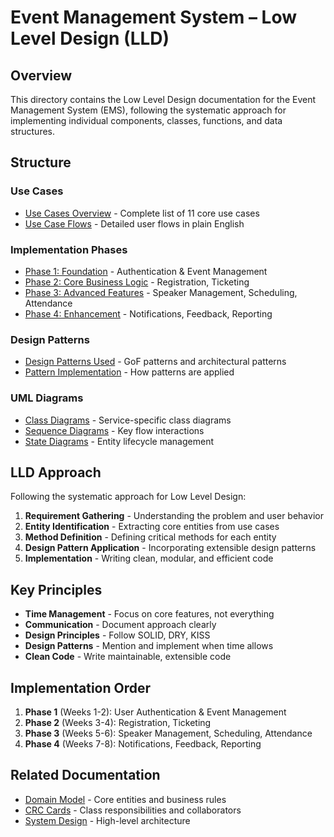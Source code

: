# Event Management System – Low Level Design (LLD)

## Overview

This directory contains the Low Level Design documentation for the Event Management System (EMS), following the systematic approach for implementing individual components, classes, functions, and data structures.

## Structure

### Use Cases
- [Use Cases Overview](./use-cases/use-cases-overview.md) - Complete list of 11 core use cases
- [Use Case Flows](./use-cases/use-case-flows.md) - Detailed user flows in plain English

### Implementation Phases
- [Phase 1: Foundation](./phases/phase1-foundation.md) - Authentication & Event Management
- [Phase 2: Core Business Logic](./phases/phase2-core-business.md) - Registration, Ticketing
- [Phase 3: Advanced Features](./phases/phase3-advanced-features.md) - Speaker Management, Scheduling, Attendance
- [Phase 4: Enhancement](./phases/phase4-enhancement.md) - Notifications, Feedback, Reporting

### Design Patterns
- [Design Patterns Used](./design-patterns/patterns-used.md) - GoF patterns and architectural patterns
- [Pattern Implementation](./design-patterns/pattern-implementation.md) - How patterns are applied

### UML Diagrams
- [Class Diagrams](./uml/class-diagrams/) - Service-specific class diagrams
- [Sequence Diagrams](./uml/sequence-diagrams/) - Key flow interactions
- [State Diagrams](./uml/state-diagrams/) - Entity lifecycle management

## LLD Approach

Following the systematic approach for Low Level Design:

1. **Requirement Gathering** - Understanding the problem and user behavior
2. **Entity Identification** - Extracting core entities from use cases
3. **Method Definition** - Defining critical methods for each entity
4. **Design Pattern Application** - Incorporating extensible design patterns
5. **Implementation** - Writing clean, modular, and efficient code

## Key Principles

- **Time Management** - Focus on core features, not everything
- **Communication** - Document approach clearly
- **Design Principles** - Follow SOLID, DRY, KISS
- **Design Patterns** - Mention and implement when time allows
- **Clean Code** - Write maintainable, extensible code

## Implementation Order

1. **Phase 1** (Weeks 1-2): User Authentication & Event Management
2. **Phase 2** (Weeks 3-4): Registration, Ticketing
3. **Phase 3** (Weeks 5-6): Speaker Management, Scheduling, Attendance
4. **Phase 4** (Weeks 7-8): Notifications, Feedback, Reporting

## Related Documentation

- [Domain Model](../domain-model/domain-model.md) - Core entities and business rules
- [CRC Cards](../domain-model/crc-cards/crc-cards.md) - Class responsibilities and collaborators
- [System Design](../system-design/sys-design.drawio) - High-level architecture
